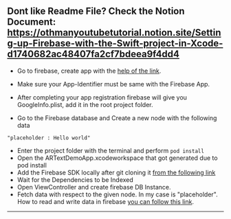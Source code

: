 Dont like Readme File? Check the Notion Document:
https://othmanyoutubetutorial.notion.site/Setting-up-Firebase-with-the-Swift-project-in-Xcode-d1740682ac48407fa2cf7bdeea9f4dd4 
---

- Go to firebase, create app with the [help of the link](https://firebase.google.com).
- Make sure your App-Identifier must be same with the Firebase App.
- After completing your app registration firebase will give you GoogleInfo.plist, add it in the root project folder.

- Go to the Firebase database and Create a new node with the following data

`"placeholder : Hello world"`

- Enter the project folder with the terminal and perform `pod install`
- Open the ARTextDemoApp.xcodeworkspace that got generated due to pod install
- Add the Firebase SDK locally after git cloning it [from the following link](https://github.com/firebase/firebase-ios-sdk.git)
- Wait for the Dependencies to be Indexed
- Open ViewController and create firebase DB Instance.
- Fetch  data with respect to the given node. In my case is "placeholder". How to read and write data in firebase [you can follow this link](https://firebase.google.com/docs/database/ios/read-and-write).

---
